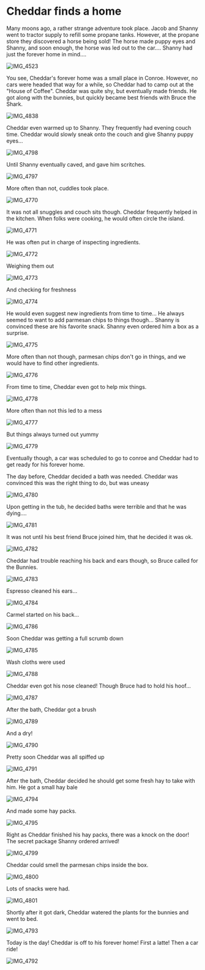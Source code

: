 # Cheddar finds a home

Many moons ago, a rather strange adventure took place. Jacob and Shanny went to tractor supply to refill some propane tanks.
However, at the propane store they discovered a horse being sold! 
The horse made puppy eyes and Shanny, and soon enough, the horse was led out to the car....
Shanny had just the forever home in mind....

<div style="page-break-after: always;"></div>

![IMG_4523](pictures/IMG_4523.jpeg)

<div style="page-break-after: always;"></div>

You see, Cheddar's forever home was a small place in Conroe.
However, no cars were headed that way for a while, so Cheddar had to camp out at the "House of Coffee".
Cheddar was quite shy, but eventually made friends. He got along with the bunnies, but quickly became best friends with Bruce the Shark.

<div style="page-break-after: always;"></div>

![IMG_4838](pictures/IMG_4838.jpeg)

<div style="page-break-after: always;"></div>

Cheddar even warmed up to Shanny. They frequently had evening couch time.
Cheddar would slowly sneak onto the couch and give Shanny puppy eyes...

<div style="page-break-after: always;"></div>

![IMG_4798](pictures/IMG_4798.jpeg)

<div style="page-break-after: always;"></div>

Until Shanny eventually caved, and gave him scritches.

<div style="page-break-after: always;"></div>

![IMG_4797](pictures/IMG_4797.jpeg)

<div style="page-break-after: always;"></div>

More often than not, cuddles took place.

<div style="page-break-after: always;"></div>

![IMG_4770](pictures/IMG_4770.jpeg)

<div style="page-break-after: always;"></div>

It was not all snuggles and couch sits though. Cheddar frequently helped in the kitchen.
When folks were cooking, he would often circle the island.

<div style="page-break-after: always;"></div>

![IMG_4771](pictures/IMG_4771.jpeg)

<div style="page-break-after: always;"></div>

He was often put in charge of inspecting ingredients.

<div style="page-break-after: always;"></div>

![IMG_4772](pictures/IMG_4772.jpeg)

<div style="page-break-after: always;"></div>

Weighing them out

<div style="page-break-after: always;"></div>

![IMG_4773](pictures/IMG_4773.jpeg)

<div style="page-break-after: always;"></div>

And checking for freshness

<div style="page-break-after: always;"></div>

![IMG_4774](pictures/IMG_4774.jpeg)

<div style="page-break-after: always;"></div>

He would even suggest new ingredients from time to time... He always seemed to want to add parmesan chips to things though...
Shanny is convinced these are his favorite snack. Shanny even ordered him a box as a surprise. 

<div style="page-break-after: always;"></div>

![IMG_4775](pictures/IMG_4775.jpeg)

<div style="page-break-after: always;"></div>

More often than not though, parmesan chips don't go in things, and we would have to find other ingredients.

<div style="page-break-after: always;"></div>

![IMG_4776](pictures/IMG_4776.jpeg)

<div style="page-break-after: always;"></div>

From time to time, Cheddar even got to help mix things. 

<div style="page-break-after: always;"></div>

![IMG_4778](pictures/IMG_4778.jpeg)

<div style="page-break-after: always;"></div>

More often than not this led to a mess

<div style="page-break-after: always;"></div>

![IMG_4777](pictures/IMG_4777.jpeg)

<div style="page-break-after: always;"></div>

But things always turned out yummy

<div style="page-break-after: always;"></div>

![IMG_4779](pictures/IMG_4779.jpeg)

<div style="page-break-after: always;"></div>

Eventually though, a car was scheduled to go to conroe and Cheddar had to get ready for his forever home.

<div style="page-break-after: always;"></div>

The day before, Cheddar decided a bath was needed. Cheddar was convinced this was the right thing to do, but was uneasy

<div style="page-break-after: always;"></div>

![IMG_4780](pictures/IMG_4780.jpeg)

<div style="page-break-after: always;"></div>

Upon getting in the tub, he decided baths were terrible and that he was dying....

<div style="page-break-after: always;"></div>

![IMG_4781](pictures/IMG_4781.jpeg)

<div style="page-break-after: always;"></div>

It was not until his best friend Bruce joined him, that he decided it was ok.

<div style="page-break-after: always;"></div>

![IMG_4782](pictures/IMG_4782.jpeg)

<div style="page-break-after: always;"></div>

Cheddar had trouble reaching his back and ears though, so Bruce called for the Bunnies.

<div style="page-break-after: always;"></div>

![IMG_4783](pictures/IMG_4783.jpeg)

<div style="page-break-after: always;"></div>

Espresso cleaned his ears...

<div style="page-break-after: always;"></div>

![IMG_4784](pictures/IMG_4784.jpeg)

<div style="page-break-after: always;"></div>

Carmel started on his back...

<div style="page-break-after: always;"></div>

![IMG_4786](pictures/IMG_4786.jpeg)

<div style="page-break-after: always;"></div>

Soon Cheddar was getting a full scrumb down

<div style="page-break-after: always;"></div>

![IMG_4785](pictures/IMG_4785.jpeg)

<div style="page-break-after: always;"></div>

Wash cloths were used

<div style="page-break-after: always;"></div>

![IMG_4788](pictures/IMG_4788.jpeg)

<div style="page-break-after: always;"></div>

Cheddar even got his nose cleaned! Though Bruce had to hold his hoof...

<div style="page-break-after: always;"></div>

![IMG_4787](pictures/IMG_4787.jpeg)

<div style="page-break-after: always;"></div>

After the bath, Cheddar got a brush

<div style="page-break-after: always;"></div>

![IMG_4789](pictures/IMG_4789.jpeg)

<div style="page-break-after: always;"></div>

And a dry!

<div style="page-break-after: always;"></div>

![IMG_4790](pictures/IMG_4790.jpeg)

<div style="page-break-after: always;"></div>

Pretty soon Cheddar was all spiffed up

<div style="page-break-after: always;"></div>

![IMG_4791](pictures/IMG_4791.jpeg)

<div style="page-break-after: always;"></div>

After the bath, Cheddar decided he should get some fresh hay to take with him. 
He got a small hay bale

<div style="page-break-after: always;"></div>

![IMG_4794](pictures/IMG_4794.jpeg)

<div style="page-break-after: always;"></div>

And made some hay packs.

<div style="page-break-after: always;"></div>

![IMG_4795](pictures/IMG_4795.jpeg)

<div style="page-break-after: always;"></div>

Right as Cheddar finished his hay packs, there was a knock on the door! The secret package Shanny ordered arrived!

<div style="page-break-after: always;"></div>

![IMG_4799](pictures/IMG_4799.jpeg)

<div style="page-break-after: always;"></div>

Cheddar could smell the parmesan chips inside the box.

<div style="page-break-after: always;"></div>

![IMG_4800](pictures/IMG_4800.jpeg)

<div style="page-break-after: always;"></div>

Lots of snacks were had.

<div style="page-break-after: always;"></div>

![IMG_4801](pictures/IMG_4801.jpeg)

<div style="page-break-after: always;"></div>

Shortly after it got dark, Cheddar watered the plants for the bunnies and went to bed. 

<div style="page-break-after: always;"></div>

![IMG_4793](pictures/IMG_4793.jpeg)

<div style="page-break-after: always;"></div>

Today is the day! Cheddar is off to his forever home! First a latte! Then a car ride!

<div style="page-break-after: always;"></div>

![IMG_4792](pictures/IMG_4792.jpeg)

<div style="page-break-after: always;"></div>



